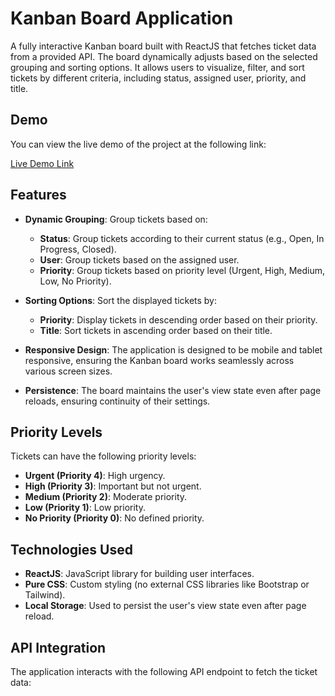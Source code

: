 # Kanban Board Application

A fully interactive Kanban board built with ReactJS that fetches ticket data from a provided API. The board dynamically adjusts based on the selected grouping and sorting options. It allows users to visualize, filter, and sort tickets by different criteria, including status, assigned user, priority, and title.

## Demo

You can view the live demo of the project at the following link:

[Live Demo Link](https://kanban-blond-two.vercel.app/)


## Features

- **Dynamic Grouping**: Group tickets based on:
  - **Status**: Group tickets according to their current status (e.g., Open, In Progress, Closed).
  - **User**: Group tickets based on the assigned user.
  - **Priority**: Group tickets based on priority level (Urgent, High, Medium, Low, No Priority).
  
- **Sorting Options**: Sort the displayed tickets by:
  - **Priority**: Display tickets in descending order based on their priority.
  - **Title**: Sort tickets in ascending order based on their title.

- **Responsive Design**: The application is designed to be mobile and tablet responsive, ensuring the Kanban board works seamlessly across various screen sizes.

- **Persistence**: The board maintains the user's view state even after page reloads, ensuring continuity of their settings.

## Priority Levels

Tickets can have the following priority levels:

- **Urgent (Priority 4)**: High urgency.
- **High (Priority 3)**: Important but not urgent.
- **Medium (Priority 2)**: Moderate priority.
- **Low (Priority 1)**: Low priority.
- **No Priority (Priority 0)**: No defined priority.

## Technologies Used

- **ReactJS**: JavaScript library for building user interfaces.
- **Pure CSS**: Custom styling (no external CSS libraries like Bootstrap or Tailwind).
- **Local Storage**: Used to persist the user's view state even after page reload.

## API Integration

The application interacts with the following API endpoint to fetch the ticket data:


